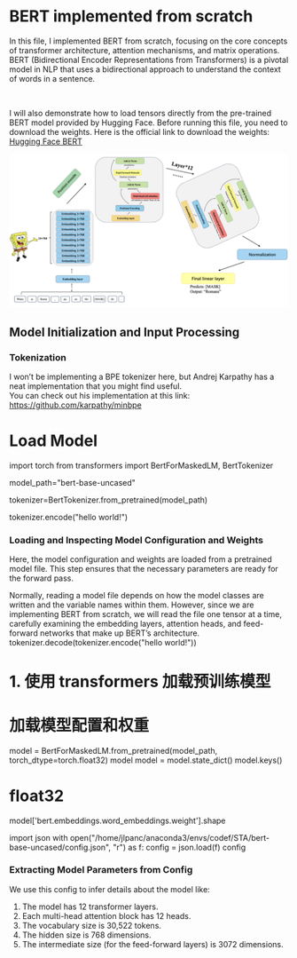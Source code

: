 # BERT implemented from scratch

In this file, I implemented BERT from scratch, focusing on the core concepts of transformer architecture, attention mechanisms, and matrix operations. BERT (Bidirectional Encoder Representations from Transformers) is a pivotal model in NLP that uses a bidirectional approach to understand the context of words in a sentence.

<br>

I will also demonstrate how to load tensors directly from the pre-trained BERT model provided by Hugging Face. Before running this file, you need to download the weights. Here is the official link to download the weights: [Hugging Face BERT](https://huggingface.co/bert-base-uncased)

<div>
    <img src="images/all-steps.png"/ width=800>
</div>


## Model Initialization and Input Processing
### Tokenization
I won’t be implementing a BPE tokenizer here, but Andrej Karpathy has a neat implementation that you might find useful.
<br>
You can check out his implementation at this link: https://github.com/karpathy/minbpe
# Load Model
import torch
from transformers import BertForMaskedLM, BertTokenizer

model_path="bert-base-uncased"

tokenizer=BertTokenizer.from_pretrained(model_path)

tokenizer.encode("hello world!")

### Loading and Inspecting Model Configuration and Weights

Here, the model configuration and weights are loaded from a pretrained model file. This step ensures that the necessary parameters are ready for the forward pass.

Normally, reading a model file depends on how the model classes are written and the variable names within them. 
However, since we are implementing BERT from scratch, we will read the file one tensor at a time, carefully examining the embedding layers, attention heads, and feed-forward networks that make up BERT’s architecture.
tokenizer.decode(tokenizer.encode("hello world!"))

# 1. 使用 transformers 加载预训练模型

# 加载模型配置和权重
model = BertForMaskedLM.from_pretrained(model_path, torch_dtype=torch.float32)
model
model = model.state_dict()
model.keys()
# float32
model['bert.embeddings.word_embeddings.weight'].shape

import json
with open("/home/jlpanc/anaconda3/envs/codef/STA/bert-base-uncased/config.json", "r") as f:
    config = json.load(f)
config

### Extracting Model Parameters from Config
We use this config to infer details about the model like:

1. The model has 12 transformer layers.
2. Each multi-head attention block has 12 heads.
3. The vocabulary size is 30,522 tokens.
4. The hidden size is 768 dimensions.
5. The intermediate size (for the feed-forward layers) is 3072 dimensions.